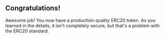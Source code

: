 ## Congratulations!

Awesome job! You now have a production-quality ERC20 token. As you learned in the details, it isn't completely secure, but that's a problem with the ERC20 standard. 